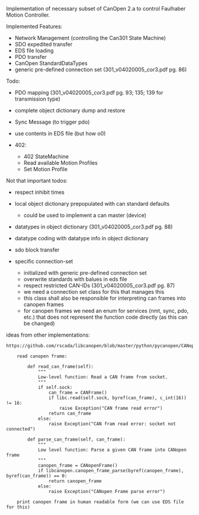 
Implementation of necessary subset of CanOpen 2.a to control Faulhaber Motion Controller.

Implemented Features:
 - Network Management (controlling the Can301 State Machine)
 - SDO expedited transfer
 - EDS file loading
 - PDO transfer
 - CanOpen StandardDataTypes
 - generic pre-defined connection set (301_v04020005_cor3.pdf pg. 86)

Todo:
 - PDO mapping (301_v04020005_cor3.pdf pg. 93; 135; 139 for transmission type)
 - complete object dictionary dump and restore
 - Sync Message (to trigger pdo)
 - use contents in EDS file (but how o0)

 - 402:
   - 402 StateMachine
   - Read available Motion Profiles
   - Set Motion Profile
 


Not that important todos:
 - respect inhibit times
 - local object dictionary prepopulated with can standard defaults
   - could be used to implement a can master (device)
 - datatypes in object dictionary (301_v04020005_cor3.pdf pg. 88)
 - datatype coding with datatype info in object dictionary

 - sdo block transfer
 - specific connection-set 
   - initialized with generic pre-defined connection set
   - overwrite standards with balues in eds file
   - respect restricted CAN-IDs  (301_v04020005_cor3.pdf pg. 87)
   - we need a connection set class for this that manages this
   - this class shall also be responsible for interpreting can frames into canopen frames
   - for canopen frames we need an enum for services (nmt, sync, pdo, etc.) that does not 
      represent the function code directly (as this can be changed)


ideas from other implementations:

    https://github.com/rscada/libcanopen/blob/master/python/pycanopen/CANopen.py

        read canopen frame:

            def read_can_frame(self):
                """
                Low-level function: Read a CAN frame from socket.
                """
                if self.sock:
                    can_frame = CANFrame()
                    if libc.read(self.sock, byref(can_frame), c_int(16)) != 16:
                        raise Exception("CAN frame read error")
                    return can_frame
                else:
                    raise Exception("CAN fram read error: socket not connected")
                    
            def parse_can_frame(self, can_frame):
                """
                Low level function: Parse a given CAN frame into CANopen frame
                """
                canopen_frame = CANopenFrame()        
                if libcanopen.canopen_frame_parse(byref(canopen_frame), byref(can_frame)) == 0:
                    return canopen_frame
                else:
                    raise Exception("CANopen Frame parse error")

        print canopen frame in human readable form (we can use EDS file for this)